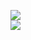 [![](https://github-readme-stats.vercel.app/api?username=half-nothing&show_icons=true&count_private=true)](https://github.com/anuraghazra/github-readme-stats)  
[![](https://github-readme-stats.vercel.app/api/top-langs/?username=half-nothing&layout=compact&hide=Dockerfile,CMake,Batchfile&count_private=true)](https://github.com/anuraghazra/github-readme-stats)  
